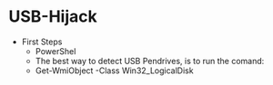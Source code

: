 # USB-Hijack


+ First Steps   
  + PowerShel
   + The best way to detect USB Pendrives, is to run the comand:
   + Get-WmiObject -Class Win32_LogicalDisk

